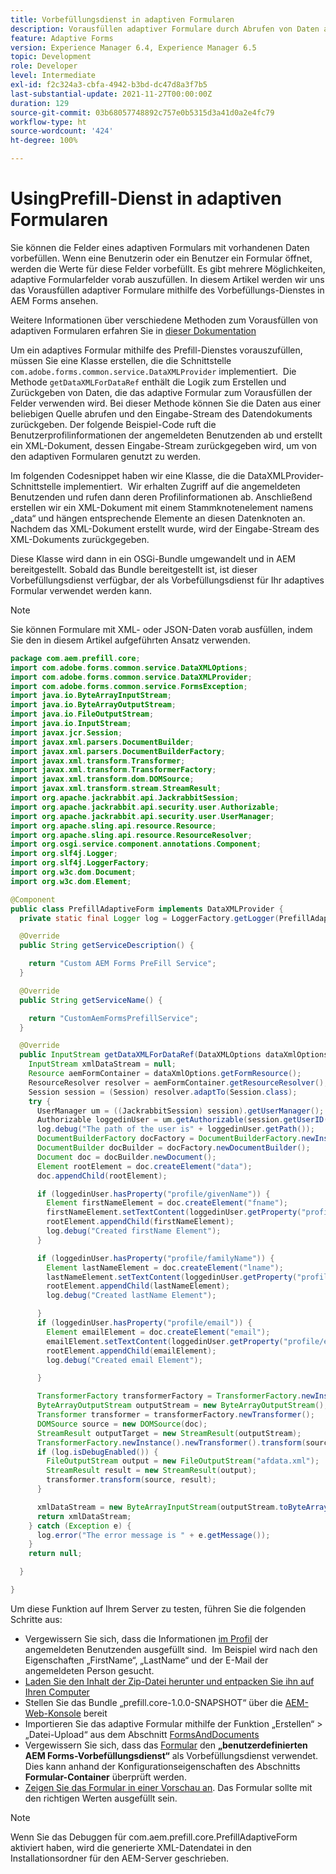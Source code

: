 ```yaml
---
title: Vorbefüllungsdienst in adaptiven Formularen
description: Vorausfüllen adaptiver Formulare durch Abrufen von Daten aus Backend-Datenquellen.
feature: Adaptive Forms
version: Experience Manager 6.4, Experience Manager 6.5
topic: Development
role: Developer
level: Intermediate
exl-id: f2c324a3-cbfa-4942-b3bd-dc47d8a3f7b5
last-substantial-update: 2021-11-27T00:00:00Z
duration: 129
source-git-commit: 03b68057748892c757e0b5315d3a41d0a2e4fc79
workflow-type: ht
source-wordcount: '424'
ht-degree: 100%

---
```


# UsingPrefill-Dienst in adaptiven Formularen

Sie können die Felder eines adaptiven Formulars mit vorhandenen Daten vorbefüllen. Wenn eine Benutzerin oder ein Benutzer ein Formular öffnet, werden die Werte für diese Felder vorbefüllt. Es gibt mehrere Möglichkeiten, adaptive Formularfelder vorab auszufüllen. In diesem Artikel werden wir uns das Vorausfüllen adaptiver Formulare mithilfe des Vorbefüllungs-Dienstes in AEM Forms ansehen.

Weitere Informationen über verschiedene Methoden zum Vorausfüllen von adaptiven Formularen erfahren Sie in [dieser Dokumentation](https://helpx.adobe.com/de/experience-manager/6-4/forms/using/prepopulate-adaptive-form-fields.html#AEMFormsprefillservice)

Um ein adaptives Formular mithilfe des Prefill-Dienstes vorauszufüllen, müssen Sie eine Klasse erstellen, die die Schnittstelle `com.adobe.forms.common.service.DataXMLProvider` implementiert.  Die Methode `getDataXMLForDataRef` enthält die Logik zum Erstellen und Zurückgeben von Daten, die das adaptive Formular zum Vorausfüllen der Felder verwenden wird. Bei dieser Methode können Sie die Daten aus einer beliebigen Quelle abrufen und den Eingabe-Stream des Datendokuments zurückgeben. Der folgende Beispiel-Code ruft die Benutzerprofilinformationen der angemeldeten Benutzenden ab und erstellt ein XML-Dokument, dessen Eingabe-Stream zurückgegeben wird, um von den adaptiven Formularen genutzt zu werden.

Im folgenden Codesnippet haben wir eine Klasse, die die DataXMLProvider-Schnittstelle implementiert.  Wir erhalten Zugriff auf die angemeldeten Benutzenden und rufen dann deren Profilinformationen ab. Anschließend erstellen wir ein XML-Dokument mit einem Stammknotenelement namens „data“ und hängen entsprechende Elemente an diesen Datenknoten an. Nachdem das XML-Dokument erstellt wurde, wird der Eingabe-Stream des XML-Dokuments zurückgegeben.

Diese Klasse wird dann in ein OSGi-Bundle umgewandelt und in AEM bereitgestellt. Sobald das Bundle bereitgestellt ist, ist dieser Vorbefüllungsdienst verfügbar, der als Vorbefüllungsdienst für Ihr adaptives Formular verwendet werden kann.

>[!NOTE]
>
>Sie können Formulare mit XML- oder JSON-Daten vorab ausfüllen, indem Sie den in diesem Artikel aufgeführten Ansatz verwenden.

```java
package com.aem.prefill.core;
import com.adobe.forms.common.service.DataXMLOptions;
import com.adobe.forms.common.service.DataXMLProvider;
import com.adobe.forms.common.service.FormsException;
import java.io.ByteArrayInputStream;
import java.io.ByteArrayOutputStream;
import java.io.FileOutputStream;
import java.io.InputStream;
import javax.jcr.Session;
import javax.xml.parsers.DocumentBuilder;
import javax.xml.parsers.DocumentBuilderFactory;
import javax.xml.transform.Transformer;
import javax.xml.transform.TransformerFactory;
import javax.xml.transform.dom.DOMSource;
import javax.xml.transform.stream.StreamResult;
import org.apache.jackrabbit.api.JackrabbitSession;
import org.apache.jackrabbit.api.security.user.Authorizable;
import org.apache.jackrabbit.api.security.user.UserManager;
import org.apache.sling.api.resource.Resource;
import org.apache.sling.api.resource.ResourceResolver;
import org.osgi.service.component.annotations.Component;
import org.slf4j.Logger;
import org.slf4j.LoggerFactory;
import org.w3c.dom.Document;
import org.w3c.dom.Element;

@Component
public class PrefillAdaptiveForm implements DataXMLProvider {
  private static final Logger log = LoggerFactory.getLogger(PrefillAdaptiveForm.class);

  @Override
  public String getServiceDescription() {

    return "Custom AEM Forms PreFill Service";
  }

  @Override
  public String getServiceName() {

    return "CustomAemFormsPrefillService";
  }

  @Override
  public InputStream getDataXMLForDataRef(DataXMLOptions dataXmlOptions) throws FormsException {
    InputStream xmlDataStream = null;
    Resource aemFormContainer = dataXmlOptions.getFormResource();
    ResourceResolver resolver = aemFormContainer.getResourceResolver();
    Session session = (Session) resolver.adaptTo(Session.class);
    try {
      UserManager um = ((JackrabbitSession) session).getUserManager();
      Authorizable loggedinUser = um.getAuthorizable(session.getUserID());
      log.debug("The path of the user is" + loggedinUser.getPath());
      DocumentBuilderFactory docFactory = DocumentBuilderFactory.newInstance();
      DocumentBuilder docBuilder = docFactory.newDocumentBuilder();
      Document doc = docBuilder.newDocument();
      Element rootElement = doc.createElement("data");
      doc.appendChild(rootElement);

      if (loggedinUser.hasProperty("profile/givenName")) {
        Element firstNameElement = doc.createElement("fname");
        firstNameElement.setTextContent(loggedinUser.getProperty("profile/givenName")[0].getString());
        rootElement.appendChild(firstNameElement);
        log.debug("Created firstName Element");
      }

      if (loggedinUser.hasProperty("profile/familyName")) {
        Element lastNameElement = doc.createElement("lname");
        lastNameElement.setTextContent(loggedinUser.getProperty("profile/familyName")[0].getString());
        rootElement.appendChild(lastNameElement);
        log.debug("Created lastName Element");

      }
      if (loggedinUser.hasProperty("profile/email")) {
        Element emailElement = doc.createElement("email");
        emailElement.setTextContent(loggedinUser.getProperty("profile/email")[0].getString());
        rootElement.appendChild(emailElement);
        log.debug("Created email Element");

      }

      TransformerFactory transformerFactory = TransformerFactory.newInstance();
      ByteArrayOutputStream outputStream = new ByteArrayOutputStream();
      Transformer transformer = transformerFactory.newTransformer();
      DOMSource source = new DOMSource(doc);
      StreamResult outputTarget = new StreamResult(outputStream);
      TransformerFactory.newInstance().newTransformer().transform(source, outputTarget);
      if (log.isDebugEnabled()) {
        FileOutputStream output = new FileOutputStream("afdata.xml");
        StreamResult result = new StreamResult(output);
        transformer.transform(source, result);
      }

      xmlDataStream = new ByteArrayInputStream(outputStream.toByteArray());
      return xmlDataStream;
    } catch (Exception e) {
      log.error("The error message is " + e.getMessage());
    }
    return null;

  }

}
```

Um diese Funktion auf Ihrem Server zu testen, führen Sie die folgenden Schritte aus:

* Vergewissern Sie sich, dass die Informationen [im Profil](http://localhost:4502/security/users.html) der angemeldeten Benutzenden ausgefüllt sind.  Im Beispiel wird nach den Eigenschaften „FirstName“, „LastName“ und der E-Mail der angemeldeten Person gesucht.
* [Laden Sie den Inhalt der Zip-Datei herunter und entpacken Sie ihn auf Ihren Computer](assets/prefillservice.zip)
* Stellen Sie das Bundle „prefill.core-1.0.0-SNAPSHOT“ über die [AEM-Web-Konsole](http://localhost:4502/system/console/bundles) bereit
* Importieren Sie das adaptive Formular mithilfe der Funktion „Erstellen“ > „Datei-Upload“ aus dem Abschnitt [FormsAndDocuments](http://localhost:4502/aem/forms.html/content/dam/formsanddocuments)
* Vergewissern Sie sich, dass das [Formular](http://localhost:4502/editor.html/content/forms/af/prefill.html) den **„benutzerdefinierten AEM Forms-Vorbefüllungsdienst“** als Vorbefüllungsdienst verwendet.  Dies kann anhand der Konfigurationseigenschaften des Abschnitts **Formular-Container** überprüft werden.
* [Zeigen Sie das Formular in einer Vorschau an](http://localhost:4502/content/dam/formsanddocuments/prefill/jcr:content?wcmmode=disabled). Das Formular sollte mit den richtigen Werten ausgefüllt sein.

>[!NOTE]
>
>Wenn Sie das Debuggen für com.aem.prefill.core.PrefillAdaptiveForm aktiviert haben, wird die generierte XML-Datendatei in den Installationsordner für den AEM-Server geschrieben.

